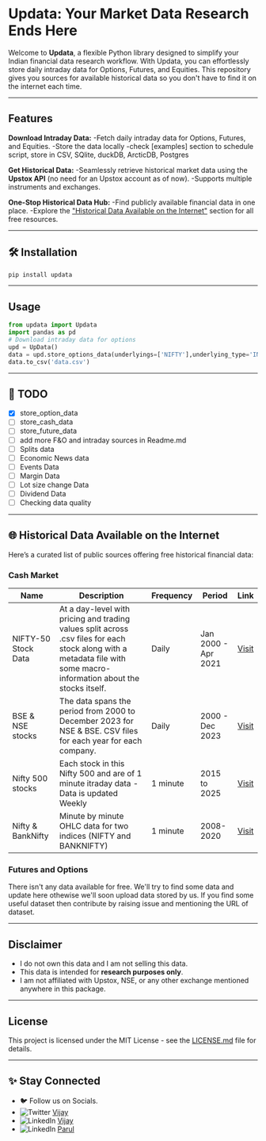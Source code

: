 # Updata: Your Market Data Research Ends Here

Welcome to **Updata**, a flexible Python library designed to simplify your Indian financial data research workflow. With Updata, you can effortlessly store daily intraday data for Options, Futures, and Equities. This repository gives you sources for available historical data so you don't have to find it on the internet each time.

---

## Features

**Download Intraday Data:**
-Fetch daily intraday data for Options, Futures, and Equities.
-Store the data locally
-check [examples] section to schedule script, store in CSV, SQlite, duckDB, ArcticDB, Postgres

**Get Historical Data:**
-Seamlessly retrieve historical market data using the **Upstox API** (no need for an Upstox account as of now).
-Supports multiple instruments and exchanges.

**One-Stop Historical Data Hub:**
-Find publicly available financial data in one place.
-Explore the ["Historical Data Available on the Internet"](#-historical-data-available-on-the-internet) section for all free resources.

---

## 🛠️ Installation

```bash
pip install updata
```

---

## Usage

```python
from updata import Updata
import pandas as pd
# Download intraday data for options
upd = UpData()
data = upd.store_options_data(underlyings=['NIFTY'],underlying_type='INDEX', expiries='2',strikes='3')
data.to_csv('data.csv')
```

---

## 📌 TODO

- [x] store_option_data
- [ ] store_cash_data
- [ ] store_future_data
- [ ] add more F&O and intraday sources in Readme.md
- [ ] Splits data
- [ ] Economic News data
- [ ] Events Data
- [ ] Margin Data
- [ ] Lot size change Data
- [ ] Dividend Data
- [ ] Checking data quality

---

## 🌐 Historical Data Available on the Internet

Here’s a curated list of public sources offering free historical financial data:

### Cash Market

| Name          | Description                                      | Frequency | Period | Link |
|---------------|--------------------------------------------------|-----------|--------|------|
| NIFTY-50 Stock Data| At a day-level with pricing and trading values split across .csv files for each stock along with a metadata file with some macro-information about the stocks itself.| Daily| Jan 2000 - Apr 2021| [Visit](https://www.kaggle.com/datasets/rohanrao/nifty50-stock-market-data)|
| BSE & NSE stocks| The data spans the period from 2000 to December 2023 for NSE & BSE. CSV files for each year for each company.| Daily| 2000 - Dec 2023| [Visit](https://www.kaggle.com/datasets/chiragb254/indian-stock-market-complete-dataset-2024)|
|Nifty 500 stocks | Each stock in this Nifty 500 and are of 1 minute itraday data  - Data is updated Weekly| 1 minute| 2015 to 2025| [Visit](https://www.kaggle.com/datasets/debashis74017/algo-trading-data-nifty-100-data-with-indicators)|
|Nifty & BankNifty | Minute by minute OHLC data for two indices (NIFTY and BANKNIFTY) | 1 minute| 2008-2020| [Visit](https://www.kaggle.com/datasets/nishanthsalian/indian-stock-index-1minute-data-2008-2020)|

### Futures and Options

There isn't any data available for free. We'll try to find some data and update here othewise we'll soon upload data stored by us. If you find some useful dataset then contribute by raising issue and mentioning the URL of dataset.

---

## Disclaimer

- I do not own this data and I am not selling this data.
- This data is intended for **research purposes only**.
- I am not affiliated with Upstox, NSE, or any other exchange mentioned anywhere in this package.

---

## License

This project is licensed under the MIT License - see the [LICENSE.md](LICENSE.md) file for details.

---

## ✨ Stay Connected

- 🐦 Follow us on Socials.
- ![Twitter](https://img.shields.io/badge/Twitter-1DA1F2?logo=twitter&logoColor=white) [Vijay](https://x.com/kon_vijay)
- ![LinkedIn](https://img.shields.io/badge/LinkedIn-0077B5?logo=linkedin&logoColor=white) [Vijay](https://www.linkedin.com/in/vijaylondhe)
- ![LinkedIn](https://img.shields.io/badge/LinkedIn-0077B5?logo=linkedin&logoColor=white) [Parul](https://www.linkedin.com/in/parulkakade)
